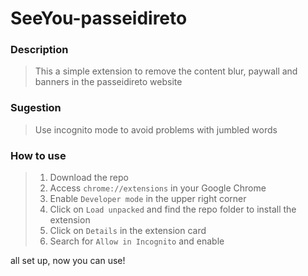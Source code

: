 # SeeYou-passeidireto

### Description

> This a simple extension to remove the content blur, paywall and banners in the passeidireto website

### Sugestion

> Use incognito mode to avoid problems with jumbled words

### How to use

> 1. Download the repo
> 2. Access `chrome://extensions` in your Google Chrome
> 3. Enable `Developer mode` in the upper right corner
> 4. Click on `Load unpacked` and find the repo folder to install the extension
> 5. Click on `Details` in the extension card
> 6. Search for `Allow in Incognito` and enable

all set up, now you can use!
